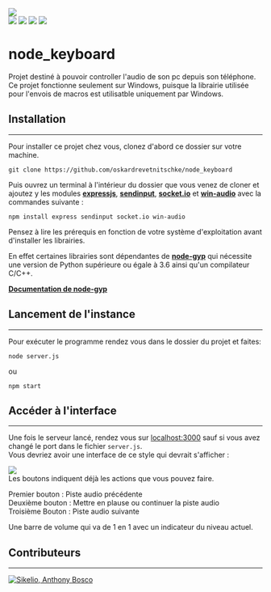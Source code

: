 ![](https://img.shields.io/badge/node_keyboard-1.1.0-blue)  
![](https://img.shields.io/badge/express-4.17.2-red) ![](https://img.shields.io/badge/sendinput-0.2.0-red) ![](https://img.shields.io/badge/socket.io-4.4.1-red) ![](https://img.shields.io/badge/winaudio-2.0.2-red)

# node_keyboard

Projet destiné à pouvoir controller l'audio de son pc depuis son téléphone.  
Ce projet fonctionne seulement sur Windows, puisque la librairie utilisée pour l'envois de macros est utilisatble uniquement par Windows.

## Installation

------

Pour installer ce projet chez vous, clonez d'abord ce dossier sur votre machine.

```console
git clone https://github.com/oskardrevetnitschke/node_keyboard
```

Puis ouvrez un terminal à l'intérieur du dossier que vous venez de cloner et ajoutez y les modules [**expressjs**](https://expressjs.com), [**sendinput**](https://www.npmjs.com/package/sendinput), [**socket.io**](https://socket.io/) et [**win-audio**](https://www.npmjs.com/package/win-audio) avec la commandes suivante :

```console
npm install express sendinput socket.io win-audio
```

Pensez à lire les prérequis en fonction de votre système d'exploitation avant d'installer les librairies.  
  
En effet certaines librairies sont dépendantes de [**node-gyp**](https://www.npmjs.com/package/node-gyp) qui nécessite une version de Python supérieure ou égale à 3.6 ainsi qu'un compilateur C/C++.  
     
[**Documentation de node-gyp**](https://www.npmjs.com/package/node-gyp#on-windows) 

## Lancement de l'instance

---

Pour exécuter le programme rendez vous dans le dossier du projet et faites:

```console
node server.js
```

ou 

```console
npm start
```
## Accéder à l'interface

---

Une fois le serveur lancé, rendez vous sur [localhost:3000](http://localhost:3000) sauf si vous avez changé le port dans le fichier `server.js`.  
Vous devriez avoir une interface de ce style qui devrait s'afficher :  

![](https://sikelio.s-ul.eu/RJJN6hCW)  
Les boutons indiquent déjà les actions que vous pouvez faire.  

Premier bouton : Piste audio précédente  
Deuxième bouton : Mettre en plause ou continuer la piste audio  
Troisième Bouton : Piste audio suivante  

Une barre de volume qui va de 1 en 1 avec un indicateur du niveau actuel.

## Contributeurs

---
[![Sikelio, Anthony Bosco](https://contrib.rocks/image?repo=oskardrevetnitschke/node_keyboard)](https://github.com/oskardrevetnitschke/node_keyboard/graphs/contributors)